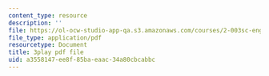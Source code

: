 ```yaml
---
content_type: resource
description: ''
file: https://ol-ocw-studio-app-qa.s3.amazonaws.com/courses/2-003sc-engineering-dynamics-fall-2011/a3558147ee8f85baeaac34a80cbcabbc_wzEqF_UQkks.pdf
file_type: application/pdf
resourcetype: Document
title: 3play pdf file
uid: a3558147-ee8f-85ba-eaac-34a80cbcabbc
---
```

